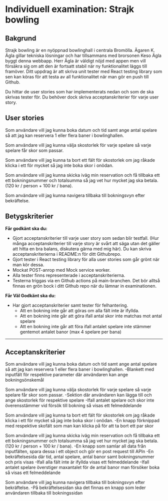 # Individuell examination: Strajk bowling

## Bakgrund

Strajk bowling är en nyöppnad bowlinghall i centrala Bromölla. Ägaren K. Ägla gillar tekniska lösningar och har tillsammans med brorsonen Keso Ägla byggt denna webbapp.
Herr Ägla är väldigt nöjd med appen men vill försäkra sig om att den är fortsatt stabil när ny funktionalitet läggs till framöver. Ditt uppdrag är att skriva unit tester med React testing library som sen kan köras för att testa av all funktionalitet när man gör en push till Github.

Du hittar de user stories som har implementerats nedan och som de ska skrivas tester för. Du behöver dock skriva acceptanskriterier för varje user story.

## User stories

Som användare vill jag kunna boka datum och tid samt ange antal spelare så att jag kan reservera 1 eller flera baner i bowlinghallen.

Som användare vill jag kunna välja skostorlek för varje spelare så varje spelare får skor som passar.

Som användare vill jag kunna ta bort ett fält för skostorlek om jag råkade klicka i ett för mycket så jag inte boka skor i onödan.

Som användare vill jag kunna skicka iväg min reservation och få tillbaka ett ett bokningsnummer och totalsumma så jag vet hur mycket jag ska betala. (120 kr / person + 100 kr / bana).

Som användare vill jag kunna navigera tillbaka till bokningsvyn efter bekräftelse.

## Betygskriterier

**Får godkänt ska du:**

- Gjort acceptanskriterier till varje user story som sedan blir testfall. (Hur många acceptanskriterier till varje story är svårt att säga utan det gäller att hitta en bra balans, diskutera gärna med mig här). Du kan skriva acceptanskriterierna i README:n för ditt Githubrepo.
- Gjort tester i React testing library för alla user stories som går grönt när man kör dessa.
- Mockat POST-anrop med Mock service worker.
- Alla tester finns representerade i acceptanskriterierna.
- Testerna triggas via en Github actions på main-branchen. Det bör alltså finnas en grön bock i ditt Github repo när du lämnar in examinationen.

**Får Väl Godkänt ska du:**

- Har gjort acceptanskriterier samt tester för felhantering.
  *  Att en bokning inte går att göras om alla fält inte är ifyllda.
  *  Att en bokning inte går att göra ifall antal skor inte matchas mot antal spelare
  *  Att en bokning inte går att föra ifall antalet spelare inte stämmer gentemot antalet banor (max 4 spelare per bana)
    
-----------------------------------------------------------------------------------------------------------------------------------------------------------------------------

## Acceptanskriterier
Som användare vill jag kunna boka datum och tid samt ange antal spelare så att jag kan reservera 1 eller flera baner i bowlinghallen.
-Blankett med inputfält för respektive parameter där användaren kan ange bokningsönskemål

Som användare vill jag kunna välja skostorlek för varje spelare så varje spelare får skor som passar.
-Sektion där användaren kan lägga till och ange skostorlek för respektive spelare
-Ifall antalet spelare och skor inte överensstämmer vid försök till bokning så visas ett felmeddelande

Som användare vill jag kunna ta bort ett fält för skostorlek om jag råkade klicka i ett för mycket så jag inte boka skor i onödan.
-En knapp förknippad med respektive skofält som man kan klicka på för att ta bort ett par skor

Som användare vill jag kunna skicka iväg min reservation och få tillbaka ett ett bokningsnummer och totalsumma så jag vet hur mycket jag ska betala. (120 kr / person + 100 kr / bana).
-En knapp som samlar all data från inputfälten, spara dessa i ett object och gör en post request till APIn
-En bekräftelsesida där tid, antal spelare, antal banor samt bokningsnummer och pris visas
-Ifall alla fält inte är ifyllda visas ett felmeddelande
-Ifall antalet spelare överstiger maxantalet för de antal banor man försöker boka så visas ett felmeddelande

Som användare vill jag kunna navigera tillbaka till bokningsvyn efter bekräftelse.
-På bekräftelsesidan ska det finnas en knapp som leder användaren tillbaka till bokningssidan
